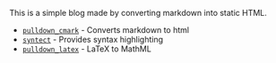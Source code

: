 This is a simple blog made by converting markdown into static HTML.

- [`pulldown_cmark`](https://crates.io/crates/pulldown-cmark) - Converts markdown to html
- [`syntect`](https://crates.io/crates/pulldown-cmark) - Provides syntax highlighting
- [`pulldown_latex`](https://crates.io/crates/pulldown-latex) - LaTeX to MathML

